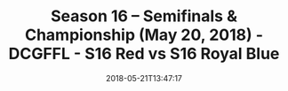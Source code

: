 ---
title: Season 16 – Semifinals & Championship (May 20, 2018) - DCGFFL - S16 Red vs
  S16 Royal Blue
teams-score:
- team: _teams/s16-red.md
  score:
- team: _teams/s16-royal-blue.md
  score: 22
mvp: Kevin S. (Red), Will J. (Royal)
game-ball: Kevin H. (Red), Ben H. (Royal)
sportsperson: Nolan L. (Red), Lindsay W. (Royal)
season: 16
week: 10
date: '2018-05-21T13:47:17'
pageid: season-16-semifinals-championship-may-20-2018-6364-vs-6365
---